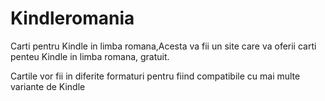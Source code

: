 <h1>Kindleromania</h1>
<p>Carti pentru Kindle in limba romana,Acesta va fii un site care va oferii carti penteu Kindle in limba romana, gratuit.</p>
<p>Cartile vor fii in diferite formaturi pentru fiind compatibile cu mai multe variante de Kindle</p>


